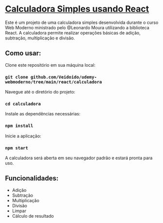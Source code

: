 # [Calculadora Simples usando React](https://github.com/Veidoido/udemy-webmoderno/tree/main/react/calculadora)

Este é um projeto de uma calculadora simples desenvolvida durante o curso Web Moderno ministrado pelo @Leonardo Moura utilizando a biblioteca React. A calculadora permite realizar operações básicas de adição, subtração, multiplicação e divisão.
## Como usar:
Clone este repositório em sua máquina local:
### `git clone github.com/Veidoido/udemy-webmoderno/tree/main/react/calculadora`
Navegue até o diretório do projeto:
### `cd calculadora`
Instale as dependências necessárias:
### `npm install`
Inicie a aplicação:
### `npm start`
A calculadora será aberta em seu navegador padrão e estará pronta para uso.
</div>

## Funcionalidades:
- Adição
- Subtração
- Multiplicação
- Divisão
- Limpar
- Cálculo de resultado
